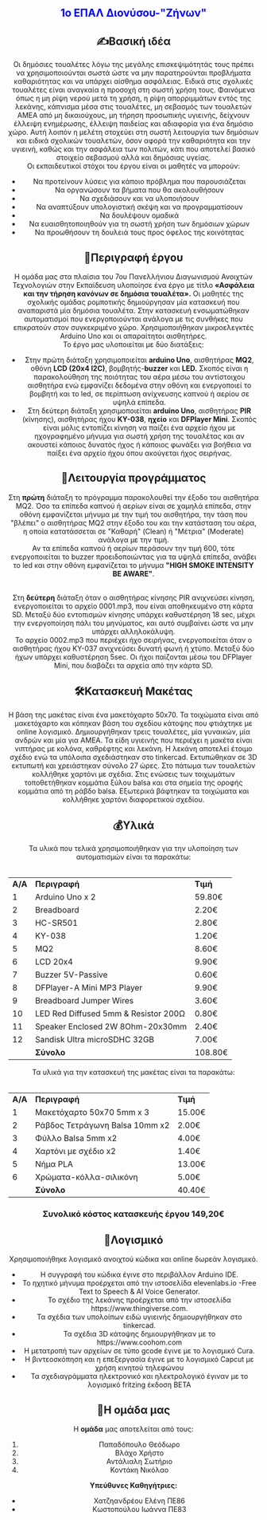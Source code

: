 <font color="blue"><center><h2>1ο ΕΠΑΛ Διονύσου-"Ζήνων"</h2><center></font>

<h2>&#9997;Βασική ιδέα</h2>

Οι δημόσιες τουαλέτες λόγω της μεγάλης επισκεψιμότητάς τους πρέπει να χρησιμοποιούνται σωστά ώστε να μην παρατηρούνται προβλήματα καθαριότητας και να υπάρχει αίσθημα ασφάλειας. Ειδικά στις σχολικές τουαλέτες είναι αναγκαία η προσοχή στη σωστή χρήση τους. 
Φαινόμενα όπως η μη ρίψη νερού μετά τη χρήση, η ρίψη απορριμμάτων εντός της λεκάνης, κάπνισμα μέσα στις τουαλέτες, μη σεβασμός των τουαλετών ΑΜΕΑ από μη δικαιούχους, μη τήρηση προσωπικής υγιεινής, δείχνουν έλλειψη ενημέρωσης, έλλειψη παιδείας και αδιαφορία για ένα δημόσιο χώρο.
Αυτή λοιπόν η μελέτη στοχεύει στη σωστή λειτουργία των δημόσιων και ειδικά σχολικών τουαλετών, όσον αφορά την καθαριότητα και την υγιεινή, καθώς και την ασφάλεια των πολιτών, κάτι που αποτελεί βασικό στοιχείο σεβασμού αλλά και δημόσιας υγείας. <br>
Οι εκπαιδευτικοί στόχοι του έργου είναι οι μαθητές να μπορούν:<ul>
<li>Να προτείνουν λύσεις για κάποιο πρόβλημα που παρουσιάζεται
<li>Να οργανώσουν τα βήματα που θα ακολουθήσουν
<li>Να σχεδιάσουν και να υλοποιήσουν
<li>Να αναπτύξουν υπολογιστική σκέψη και να προγραμματίσουν
<li>Να δουλέψουν ομαδικά
<li>Να ευαισθητοποιηθούν για τη σωστή χρήση των δημόσιων χώρων
<li>Να προωθήσουν τη δουλειά τους προς όφελος της κοινότητας</ul>

<h2>&#128195;Περιγραφή έργου</h2>

Η ομάδα μας στα πλαίσια του 7ου Πανελλήνιου Διαγωνισμού Ανοιχτών Τεχνολογιών στην Εκπαίδευση υλοποίησε ένα έργο με τίτλο <b>«Ασφάλεια και την τήρηση κανόνων σε δημόσια τουαλέτα».</b>
Οι μαθητές της σχολικής ομάδας ρομποτικής δημιούργησαν μία κατασκευή που αναπαριστά μία δημόσια τουαλέτα. Στην κατασκευή ενσωματώθηκαν αυτοματισμοί που ενεργοποιούνται ανάλογα με τις συνθήκες που επικρατούν στον συγκεκριμένο χώρο. Χρησιμοποιήθηκαν μικροελεγκτές Arduino Uno και οι απαραίτητοι αισθητήρες. <br>
Το έργο μας υλοποιείται με δύο διατάξεις:<br>
<ul><li>	Στην πρώτη διάταξη χρησιμοποιείται <b>arduino Uno</b>,  αισθητήρας <b>MQ2</b>, οθόνη <b>LCD (20x4 I2C)</b>, βομβητής-<b>buzzer</b> και <b>LED.</b> Σκοπός είναι η παρακολούθηση της ποιότητας του αέρα μέσω του αντίστοιχου αισθητήρα ενώ εμφανίζει δεδομένα στην οθόνη και ενεργοποιεί το βομβητή και το led, σε περίπτωση ανίχνευσης καπνού ή αερίου σε υψηλά επίπεδα.

<li>Στη δεύτερη διάταξη χρησιμοποιείται <b>arduino Uno</b>,  αισθητήρας <b>PIR</b> (κίνησης), αισθητήρας ήχου <b>KY-038</b>, <b>ηχείο</b> και <b>DFPlayer Mini</b>. Σκοπός είναι μόλις εντοπίζει κίνηση να παίζει ένα αρχείο ήχου με ηχογραφημένο μήνυμα για σωστή χρήση της τουαλέτας και αν ακουστεί κάποιος δυνατός ήχος ή κάποιος φωνάξει για βοήθεια να παίξει ένα αρχείο ήχου όπου ακούγεται ήχος σειρήνας. </li></ul>

<h2>&#128209;Λειτουργία προγράμματος</h2>
Στη <b>πρώτη</b> διάταξη το πρόγραμμα παρακολουθεί την έξοδο του αισθητήρα MQ2. Όσο τα επίπεδα καπνού ή αερίων είναι σε χαμηλά επίπεδα, στην οθόνη εμφανίζεται μήνυμα με την τιμή του αισθητήρα, την τάση που "βλέπει" ο αισθητήρας MQ2 στην έξοδο του και την κατάσταση του αέρα, η οποία κατατάσσεται σε "Καθαρή" (Clean) ή "Μέτρια" (Moderate) ανάλογα με την τιμή. <br>Αν τα επίπεδα καπνού ή αερίων περάσουν την τιμή 600, τότε ενεργοποιείται το buzzer προειδοποιώντας για τα υψηλά επίπεδα, ανάβει το led και στην οθόνη εμφανίζεται το μήνυμα <b>"HIGH SMOKE INTENSITY BE AWARE"</b>.<p><br>
Στη <b>δεύτερη</b> διάταξη όταν ο αισθητήρας κίνησης PIR ανιχνεύσει κίνηση, ενεργοποιείται το αρχείο 0001.mp3, που είναι αποθηκευμένο στη κάρτα SD. Μεταξύ δύο εντοπισμών κίνησης υπάρχει καθυστέρηση 18 sec, μέχρι την ενεργοποίηση πάλι του μηνύματος, και αυτό συμβαίνει ώστε να μην υπάρχει αλληλοκάλυψη.<br>
Το αρχείο 0002.mp3 που περιέχει ήχο σειρήνας, ενεργοποιείται όταν ο αισθητήρας ήχου KY-037 ανιχνεύσει δυνατή φωνή ή χτύπο. Μεταξύ δύο ήχων υπάρχει καθυστέρηση 5sec. Οι ήχοι παίζονται μέσω του DFPlayer Mini, που διαβάζει τα αρχεία από την κάρτα SD.

<h2>&#128736;Κατασκευή Μακέτας</h2>
Η βάση της μακέτας είναι ένα μακετόχαρτο 50x70. Τα τοιχώματα είναι από μακετόχαρτο και κόπηκαν βάση του σχεδίου κάτοψης που φτιάχτηκε με online λογισμικό. Δημιουργήθηκαν τρεις τουαλέτες, μία γυναικών, μία ανδρών και μία για ΑΜΕΑ. Τα είδη υγιεινής που περιέχει η μακέτα είναι νιπτήρας με κολόνα, καθρέφτης και λεκάνη. Η λεκάνη αποτελεί έτοιμο σχέδιο ενώ τα υπόλοιπα σχεδιάστηκαν στο tinkercad. Εκτυπώθηκαν σε 3D εκτυπωτή και χρειάστηκαν σύνολο 27 ώρες. Στο πάτωμα των τουαλετών κολλήθηκε χαρτόνι με σχέδια. Στις ενώσεις των τοιχωμάτων τοποθετήθηκαν κομμάτια ξύλου balsa και στα σημεία της οροφής κομμάτια από τη ράβδο balsa. Εξωτερικά βάφτηκαν τα τοιχώματα και κολλήθηκε χαρτόνι διαφορετικού σχεδίου.<br>

<h2>&#128176;Υλικά</h2>
Τα υλικά που τελικά χρησιμοποιήθηκαν για την υλοποίηση των αυτοματισμών είναι τα παρακάτω:<br><br>
<table>
<tr><td><b>Α/Α</b></td><td><b>Περιγραφή</b></td><td><b>Τιμή</b></td></tr>
<tr><td>1</td><td>Arduino Uno x 2</td><td>59.80€</td></tr>
<tr><td>2</td><td>Breadboard</td><td>2.20€</td></tr>
<tr><td>3</td><td>HC-SR501</td><td>2.80€</td></tr>
<tr><td>4</td><td>KY-038</td><td>1.20€</td></tr>
<tr><td>5</td><td>MQ2</td><td>8.60€</td></tr>
<tr><td>6</td><td>LCD 20x4</td><td>9.90€</td></tr>
<tr><td>7</td><td>Buzzer 5V-Passive</td><td>0.60€</td></tr>
<tr><td>8</td><td>DFPlayer-A Mini MP3 Player</td><td>9.90€</td></tr>
<tr><td>9</td><td>Breadboard Jumper Wires</td><td>3.60€</td></tr>
<tr><td>10</td><td>LED Red Diffused 5mm & Resistor 200Ω</td><td>0.80€</td></tr>
<tr><td>11</td><td>Speaker Enclosed 2W 8Ohm-20x30mm</td><td>2.40€</td></tr>
<tr><td>12</td><td>Sandisk Ultra microSDHC 32GB</td><td>7.00€</td></tr>
<tr><td></td><td><b>Σύνολο</b></td><td>108.80€</td></tr> 
</table>
Τα υλικά για την κατασκευή της μακέτας είναι τα παρακάτω:<br><br>
<table>
<tr><td><b>Α/Α</b></td><td><b>Περιγραφή</b></td><td><b>Τιμή</b></td></tr>
<tr><td>1</td><td>Μακετόχαρτο 50x70 5mm x 3</td><td>15.00€</td></tr>
<tr><td>2</td><td>Ράβδος Τετράγωνη Balsa 10mm x2</td><td>2.00€</td></tr>
<tr><td>3</td><td>Φύλλο Balsa 5mm x2</td><td>4.00€</td></tr>
<tr><td>4</td><td>Χαρτόνι με σχέδιο x2</td><td>1.40€</td></tr>
<tr><td>5</td><td>Νήμα PLA</td><td>13.00€</td></tr>
<tr><td>6</td><td>Χρώματα-κόλλα-σιλικόνη</td><td>5.00€</td></tr>
<tr><td></td><td><b>Σύνολο</b></td><td>40.40€</td></tr> 
</table>
<h3><b>Συνολικό κόστος κατασκευής έργου 149,20€</b></h3>

<h2>&#128190;Λογισμικό</h2>
Χρησιμοποιήθηκε λογισμικό ανοιχτού κώδικα και online δωρεάν λογισμικό.<br><ul>
<li>Η συγγραφή του κώδικα έγινε στο περιβάλλον Arduino IDE.
<li>Το ηχητικό μήνυμα προέρχεται από την ιστοσελίδα elevenlabs.io -Free Text to Speech & AI Voice Generator.
<li>Το σχέδιο της λεκάνης προέρχεται από την ιστοσελίδα https://www.thingiverse.com.
<li>Τα σχέδια των υπολοίπων ειδώ υγιεινής δημιουργήθηκαν στο tinkercad.
<li>Τα σχέδια 3D κάτοψης δημιουργήθηκαν με το https://www.coohom.com
<li>Η μετατροπή των αρχείων σε τύπο gcode έγινε με το λογισμικό Cura.
<li>Η βιντεοσκόπηση και η επεξεργασία έγινε με το λογισμικό Capcut με χρήση κινητού τηλεφώνου
<li>Τα σχεδιαγράμματα ηλεκτρονικό και ηλεκτρολογικό έγιναν με το λογισμικό fritzing έκδοση BETA</ul>

<h2>&#127886;Η ομάδα μας</h2>
Η <b>ομάδα</b> μας αποτελείται από τους:
<ol><li>Παπαδόπουλο Θεόδωρο
<li>Βλάχο Χρήστο
<li>Αντάλιαλη Σωτήριο
<li>Κοντάκη Νικόλαο
</ol>
<b>Υπεύθυνες Καθηγήτριες:</b>
<ul><li>Χατζηανδρέου Ελένη ΠΕ86
<li>Κωστοπούλου Ιωάννα ΠΕ83</ul>









